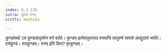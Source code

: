```yaml
---
index: 6.2.136
sutra: कुण्डं वनम्
vritti: kashika

---
```

कुण्डशब्दो ऽत्र कुण्डसादृश्येन वने वर्तते। कुण्डम् इत्येततुत्तरपदं वनवाचि तत्पुरुषे समासे आद्युदात्तं भवति। दर्भकुण्डं। शरकुण्डम्। वनम् इति किम्? मृत्कुण्डम्।